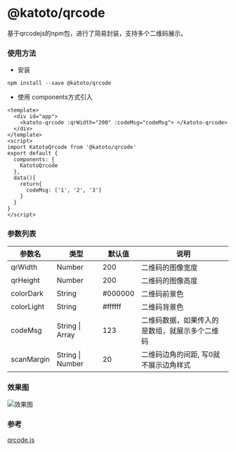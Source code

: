 # @katoto/qrcode
基于qrcodejs的npm包，进行了简易封装，支持多个二维码展示。

###  使用方法
+ 安装
```
npm install --save @katoto/qrcode
```
+ 使用 components方式引入

```
<template>
  <div id="app">
    <katoto-qrcode :qrWidth="200" :codeMsg="codeMsg"> </katoto-qrcode>
  </div>
</template>
<script>
import KatotoQrcode from '@katoto/qrcode'
export default {
  components: {
    KatotoQrcode
  },
  data(){
    return{
      codeMsg: ['1', '2', '3']
    }
  }
}
</script>
```

###  参数列表

参数名 | 类型 | 默认值 | 说明
---|---|--|--
qrWidth | Number | 200 | 二维码的图像宽度
qrHeight | Number | 200 | 二维码的图像高度
colorDark | String | #000000 | 二维码前景色
colorLight | String | #ffffff | 二维码背景色
codeMsg | String \| Array | 123 | 二维码数据，如果传入的是数组，就展示多个二维码
scanMargin | String \| Number | 20 | 二维码边角的间距, 写0就不展示边角样式

### 效果图
![效果图](https://p3-juejin.byteimg.com/tos-cn-i-k3u1fbpfcp/9385f268928d4fe08e050927ff889b92~tplv-k3u1fbpfcp-watermark.image)

### 参考
[qrcode.js](https://github.com/davidshimjs/qrcodejs/)
